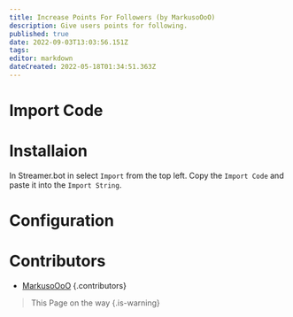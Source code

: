 ```yaml
---
title: Increase Points For Followers (by MarkusoOoO)
description: Give users points for following.
published: true
date: 2022-09-03T13:03:56.151Z
tags: 
editor: markdown
dateCreated: 2022-05-18T01:34:51.363Z
---
```


# Import Code

# Installaion
In Streamer.bot in select `Import` from the top left.
Copy the `Import Code` and paste it into the `Import String`. 

# Configuration 

# Contributors

 - [<i class="mdi mdi-twitch"></i> MarkusoOoO](https://www.twitch.tv/markusoooo)
 {.contributors}
 
 > This Page on the way {.is-warning}